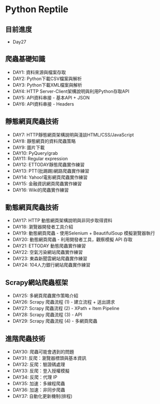 # Python Reptile

## 目前進度
- Day27

## 爬蟲基礎知識
* DAY1: 資料來源與檔案存取
* DAY2: Python下載CSV檔案與解析
* DAY3: Python下載XML檔案與解析
* DAY4: HTTP Server-Client架構說明與利用Python存取API
* DAY5: API資料串接 - 基本API + JSON
* DAY6: API資料串接 - Headers
## 靜態網頁爬蟲技術
* DAY7: HTTP靜態網頁架構說明與淺談HTML/CSS/JavaScript
* DAY8: 靜態網頁的資料爬蟲策略
* DAY9: 圖片下載
* DAY10: PyQuery/grab
* DAY11: Regular expression
* DAY12: ETTODAY靜態爬蟲實作練習
* DAY13: PTT(批踢踢)網路爬蟲實作練習
* DAY14: Yahoo!電影網頁爬蟲實作練習
* DAY15: 金融資訊網頁爬蟲實作練習
* DAY16: Wiki的爬蟲實作練習
## 動態網頁爬蟲技術
* DAY17: HTTP 動態網頁架構說明與非同步取得資料
* DAY18: 瀏覽器開發者工具介紹
* DAY19: 動態網頁爬蟲 - 使用Selenium + BeautifulSoup 模擬瀏覽器執行
* DAY20: 動態網頁爬蟲 - 利用開發者工具，觀察模擬 API 存取
* DAY21: ETTODAY 動態爬蟲實作練習
* DAY22: 空氣污染網站爬蟲實作練習
* DAY23: 東森新聞雲網站爬蟲實作練習
* DAY24: 104人力銀行網站爬蟲實作練習
## Scrapy網站爬蟲框架
* DAY25: 多網頁爬蟲實作策略介紹
* DAY26: Scrapy 爬蟲流程 (1) - 建立流程 + 送出請求
* DAY27: Scrapy 爬蟲流程 (2) - XPath + Item Pipeline
* DAY28: Scrapy 爬蟲流程 (3) - API
* DAY29: Scrapy 爬蟲流程 (4) - 多網頁爬蟲
## 進階爬蟲技術
* DAY30: 爬蟲可能會遇到的問題
* DAY31: 反爬：瀏覽器標頭與基本資訊
* DAY32: 反爬：驗證碼處理
* DAY33: 反爬：登入授權模擬
* DAY34: 反爬：代理 IP
* DAY35: 加速：多線程爬蟲
* DAY36: 加速：非同步爬蟲
* DAY37: 自動化更新機制(排程)

